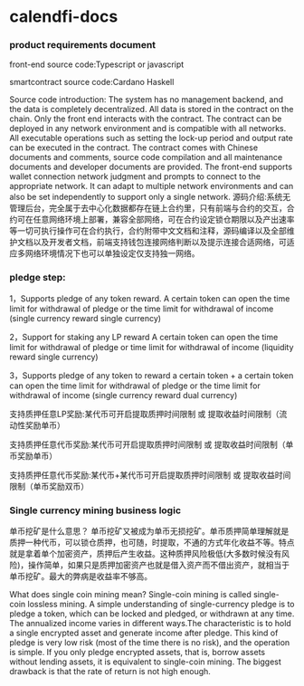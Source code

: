 # calendfi-docs
### product requirements document

front-end source code:Typescript or javascript

smartcontract source code:Cardano Haskell


Source code introduction: The system has no management backend, and the data is completely decentralized. All data is stored in the contract on the chain. Only the front end interacts with the contract. The contract can be deployed in any network environment and is compatible with all networks. All executable operations such as setting the lock-up period and output rate can be executed in the contract. The contract comes with Chinese documents and comments, source code compilation and all maintenance documents and developer documents are provided. The front-end supports wallet connection network judgment and prompts to connect to the appropriate network. It can adapt to multiple network environments and can also be set independently to support only a single network.
源码介绍:系统无管理后台，完全属于去中心化数据都存在链上合约里，只有前端与合约的交互，合约可在任意网络环境上部署，兼容全部网络，可在合约设定锁仓期限以及产出速率等一切可执行操作可在合约执行，合约附带中文文档和注释，源码编译以及全部维护文档以及开发者文档，前端支持钱包连接网络判断以及提示连接合适网络，可适应多网络环境情况下也可以单独设定仅支持独一网络。

### pledge step:

1，Supports pledge of any token reward. A certain token can open the time limit for withdrawal of pledge or the time limit for withdrawal of income (single currency reward single currency)

2，Support for staking any LP reward A certain token can open the time limit for withdrawal of pledge or time limit for withdrawal of income (liquidity reward single currency)

3，Supports pledge of any token to reward a certain token + a certain token can open the time limit for withdrawal of pledge or the time limit for withdrawal of income (single currency reward dual currency)

支持质押任意LP奖励:某代币可开启提取质押时间限制 或 提取收益时间限制（流动性奖励单币）

支持质押任意代币奖励:某代币可开启提取质押时间限制 或 提取收益时间限制（单币奖励单币）

支持质押任意代币奖励:某代币+某代币可开启提取质押时间限制 或 提取收益时间限制（单币奖励双币）

### Single currency mining business logic

单币挖矿是什么意思？
单币挖矿⼜被成为单币⽆损挖矿。单币质押简单理解就是质押一种代币，可以锁仓质押，也可随，时提取，不通的方式年化收益不等。特点就是拿着单个加密资产，质押后产⽣收益。这种质押⻛险极低(⼤多数时候没有⻛险)，操作简单，如果只是质押加密资产也就是借⼊资产⽽不借出资产，就相当于单币挖矿。最⼤的弊病是收益率不够⾼。

What does single coin mining mean?
Single-coin mining is called single-coin lossless mining. A simple understanding of single-currency pledge is to pledge a token, which can be locked and pledged, or withdrawn at any time. The annualized income varies in different ways.The characteristic is to hold a single encrypted asset and generate income after pledge. This kind of pledge is very low risk (most of the time there is no risk), and the operation is simple. If you only pledge encrypted assets, that is, borrow assets without lending assets, it is equivalent to single-coin mining. The biggest drawback is that the rate of return is not high enough.


